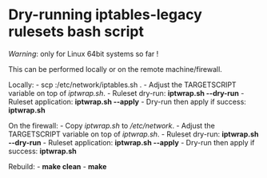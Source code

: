 # Dry-running iptables-legacy rulesets bash script

*Warning*: only for Linux 64bit systems so far !

This can be performed locally or on the remote machine/firewall.

Locally:
	- scp <firewall>:/etc/network/iptables.sh .
	- Adjust the TARGETSCRIPT variable on top of *iptwrap.sh*.
	- Ruleset dry-run: **iptwrap.sh --dry-run**
	- Ruleset application: **iptwrap.sh --apply**
	- Dry-run then apply if success: **iptwrap.sh**

On the firewall:
	- Copy *iptwrap.sh* to */etc/network*.
	- Adjust the TARGETSCRIPT variable on top of *iptwrap.sh*.
	- Ruleset dry-run: **iptwrap.sh --dry-run**
	- Ruleset application: **iptwrap.sh --apply**
	- Dry-run then apply if success: **iptwrap.sh**

Rebuild:
	- **make clean**
	- **make**

